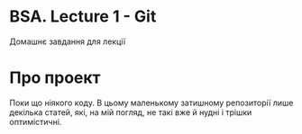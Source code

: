 # BSA. Lecture 1 - Git 
Домашнє завдання для лекції
# Про проект
Поки що ніякого коду. В цьому маленькому затишному репозиторії лише декілька статей, 
які, на мій погляд, не такі вже й нудні і трішки оптимістичні.
